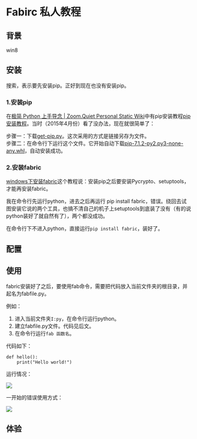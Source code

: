 # Fabirc 私人教程

## 背景

win8

## 安装

搜索，表示要先安装pip。正好到现在也没有安装pip。  

### 1.安装pip  

在[极简 Python 上手导念 | Zoom.Quiet Personal Static Wiki](http://wiki.zoomquiet.io/pythonic/MinimalistPyStart)中有pip安装教程[pip安装教程](https://pip.pypa.io/en/latest/installing/)。当时（2015年4月份）看了没办法，现在就很简单了：  

步骤一：下载[get-pip.py](https://bootstrap.pypa.io/get-pip.py)。这次采用的方式是链接另存为文件。    
步骤二：在命令行下运行这个文件。它开始自动下载[pip-7.1.2-py2.py3-none-any.whl](http://www.lfd.uci.edu/~gohlke/pythonlibs/#pip)，自动安装成功。  

### 2.安装fabric  
[windows下安装fabric](http://www.bubuko.com/infodetail-309375.html)这个教程说：安装pip之后要安装Pycrypto、setuptools，才能再安装fabric。  

我在命令行先运行python，进去之后再运行 pip install fabric，错误。绕回去试图安装它说的两个工具，也搞不清自己的机子上setuptools到底装了没有（有的说python装好了就自然有了），两个都没成功。  

在命令行下不进入python，直接运行`pip install fabric`，装好了。  

## 配置

## 使用

fabric安装好了之后，要使用fab命令，需要把代码放入当前文件夹的根目录，并起名为fabfile.py。  

例如：   

1. 进入当前文件夹`I:py`，在命令行运行python。 
2. 建立fabfile.py文件。代码见后文。  
3. 在命令行运行`fab 函数名`。  

代码如下：  

    def hello():
		print("Hello world!")

运行情况：  

![](http://i5.tietuku.com/a084dfc5f83854d1.png)  


一开始的错误使用方式：  

![](http://i5.tietuku.com/16ea5212ad5412c7.png)


## 体验

